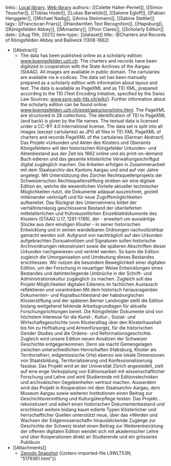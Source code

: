 links:: [Local library](zotero://select/groups/2386895/items/VB657NWB), [Web library](https://www.zotero.org/groups/2386895/items/VB657NWB)
authors:: [[Colette Halter-Pernet]], [[Simon Teuscher]], [[Tobias Hodel]], [[Lukas Barwitzki]], [[Salome Egloff]], [[Fabian Henggeler]], [[Michael Nadig]], [[Anina Steinmann]], [[Sabine Stettler]]
tags:: [[Franciscan Friars]], [[Handwritten Text Recognition]], [[Hapsburg]], [[Königsfelden Abbey]], [[Monastery]], [[Poor Clares]], [[Scholarly Edition]]
date:: [[Aug 11th, 2021]]
item-type:: [[dataset]]
title:: @Charters and Records of Königsfelden Abbey and Bailiwick (1308-1662)

- [[Abstract]]
	- The data has been published online as a scholarly edition: www.koenigsfelden.uzh.ch. The charters and records have been digitized in cooperation with the State Archives of the Aargau (StAAG). All images are available in public domain. The cartularies are available via e-codices. The data set has been manually prepared as a scholarly edition with information about layout and text. The data is available as PageXML and as TEI XML, prepared according to the TEI (Text Encoding Initiative, specified by the Swiss Law Sources: www.ssrq-sds-fds.ch/wiki/). Further information about the scholarly edition can be found online: www.koenigsfelden.uzh.ch/exist/apps/ssrq/intro.html. The PageXML are structured in 28 collections. The identification of TEI to PageXML (and back) is given by the file names. The textual data is licensed under a CC-BY 4.0 International license. The data set is split into all images (except cartularies) as JPG all files in TEI XML PageXML of charters and records PageXML of the cartularies [German Abstract] Das Projekt «Urkunden und Akten des Klosters und Oberamts Königsfelden» will den historischen Königsfelder Urkunden- und Aktenbestand aus der Zeit bis 1662 online und als print-on-demand Buch edieren und das gesamte klösterliche Verwaltungsschriftgut digital zugänglich machen. Die Arbeiten erfolgen in Zusammenarbeit mit dem Staatsarchiv des Kantons Aargau und sind auf vier Jahre angelegt. Mit Unterstützung des Zürcher Rechtsquellenprojekts der Schweizerischen Rechtsquellenstiftung streben wir eine digitale Edition an, welche die wesentlichen Vorteile aktueller technischer Möglichkeiten nutzt, die Dokumente adäquat auszeichnet, gezielt miteinander verknüpft und für neue Zugriffsmöglichkeiten aufbereitet. Das Rückgrat des Unternehmens bildet der verhältnismässig geschlossene Bestand der überlieferten mittelalterlichen und frühneuzeitlichen Einzelblattdokumente des Klosters (STAAG U.17, 1291-1789), der - erweitert um auswärtige Stücke aus dem einstigen Kloster - in seiner historischen Entwicklung und in seinen wandelbaren Ordnungen nachvollziehbar gemacht werden soll. Aufgrund von nachträglich auf den Urkunden aufgebrachten Dorsualnotizen und Signaturen sollen historische Archivordnungen rekonstruiert sowie die späteren Abschriften dieser Urkunden nachgewiesen und verlinkt werden. So kann die Edition zugleich die Umorganisation und Umdeutung dieses Bestandes erschliessen. Wir nutzen die besondere Beweglichkeit einer digitalen Edition, um der Forschung in neuartiger Weise Entwicklungen eines Bestandes und dahinterliegende Umbrüche in der Schrift- und Administrationskultur zugänglich zu machen. Zugleich soll das Projekt Möglichkeiten digitalen Edierens im fachlichen Austausch reflektieren und vorantreiben.Mit dem historisch herausragenden Dokumenten- und Kopialbuchbestand der habsburgischen Klosterstiftung und der späteren Berner Landvogtei stellt die Edition bislang weitgehend fehlende Arbeitsgrundlagen für aktuelle Forschungsrichtungen bereit. Die Königsfelder Dokumente sind von höchstem Interesse für die Kunst-, Kultur-, Sozial- und Wirtschaftsgeschichte (vom Klosteralltag über den Klosterhaushalt bis hin zu Hofhaltung und Armenfürsorge), für die historischen Gender Studies und die Ordens- und Reformationsgeschichte. Zugleich wird unsere Edition neuen Ansätzen der Schweizer Geschichte entgegenkommen. Denn sie macht Gemengelagen zwischen unterschiedlichen Herrschaften (Habsburg, Kloster als Territorialherr, eidgenössische Orte) ebenso wie lokale Dimensionen von Staatsbildung, Territorialisierung und Konfessionalisierung fassbar. Das Projekt wird an der Universität Zürich angesiedelt, zielt auf eine enge Verkopplung von Editionsarbeit mit wissenschaftlicher Forschung und Lehre und wird Studierende mit Editionstechniken und archivalischen Gegebenheiten vertraut machen. Ausserdem wird das Projekt in Kooperation mit dem Staatsarchiv Aargau, dem Museum Aargau sowie weiteren Institutionen einen Beitrag zur Geschichtsvermittlung und Kulturgüterpflege leisten. Das Projekt… rekonstruiert und ediert einen historischen Dokumentenbestand und erschliesst weitere bislang kaum edierte Typen klösterlicher und herrschaftlicher Quellen unterstützt neue, über das «Werden und Wachsen der Eidgenossenschaft» hinausblickende Zugänge zur Geschichte der Schweiz leistet einen Beitrag zur Weiterentwicklung der offenen digitalen Edition wendet sich mit akademischer Lehre und über Kooperationen direkt an Studierende und ein grösseres Publikum
- [[Attachments]]
	- [Zenodo Snapshot](https://zenodo.org/record/5179361#.Yuzaa_HP2ek) {{zotero-imported-file L9WLT53N, "5179361.html"}}